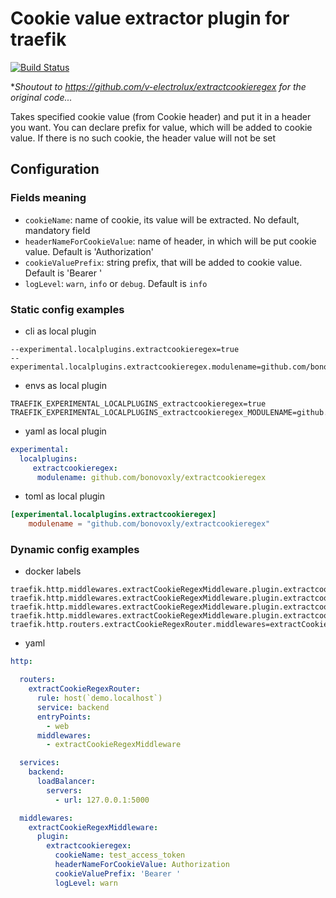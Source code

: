 # Cookie value extractor plugin for traefik

[![Build Status](https://github.com/bonovoxly/extractcookieregex/workflows/Main/badge.svg?branch=master)](https://github.com/bonovoxly/extractcookieregex/actions)

**Shoutout to <https://github.com/v-electrolux/extractcookieregex> for the original code...*


Takes specified cookie value (from Cookie header)
and put it in a header you want. You can declare prefix for value,
which will be added to cookie value.
If there is no such cookie, the header value will not be set 

## Configuration

### Fields meaning
- `cookieName`: name of cookie, its value will be extracted. 
   No default, mandatory field
- `headerNameForCookieValue`: name of header, in which will be put cookie value.
  Default is 'Authorization'
- `cookieValuePrefix`: string prefix, that will be added to cookie value.
  Default is 'Bearer '
- `logLevel`: `warn`, `info` or `debug`. Default is `info`

### Static config examples

- cli as local plugin
```
--experimental.localplugins.extractcookieregex=true
--experimental.localplugins.extractcookieregex.modulename=github.com/bonovoxly/extractcookieregex
```

- envs as local plugin
```
TRAEFIK_EXPERIMENTAL_LOCALPLUGINS_extractcookieregex=true
TRAEFIK_EXPERIMENTAL_LOCALPLUGINS_extractcookieregex_MODULENAME=github.com/bonovoxly/extractcookieregex
```

- yaml as local plugin
```yaml
experimental:
  localplugins:
     extractcookieregex:
      modulename: github.com/bonovoxly/extractcookieregex
```

- toml as local plugin
```toml
[experimental.localplugins.extractcookieregex]
    modulename = "github.com/bonovoxly/extractcookieregex"
```

### Dynamic config examples

- docker labels
```
traefik.http.middlewares.extractCookieRegexMiddleware.plugin.extractcookieregex.cookieName=test_access_token
traefik.http.middlewares.extractCookieRegexMiddleware.plugin.extractcookieregex.headerNameForCookieValue=Authorization
traefik.http.middlewares.extractCookieRegexMiddleware.plugin.extractcookieregex.cookieValuePrefix=Bearer 
traefik.http.middlewares.extractCookieRegexMiddleware.plugin.extractcookieregex.logLevel=warn
traefik.http.routers.extractCookieRegexRouter.middlewares=extractCookieRegexMiddleware
```

- yaml
```yml
http:

  routers:
    extractCookieRegexRouter:
      rule: host(`demo.localhost`)
      service: backend
      entryPoints:
        - web
      middlewares:
        - extractCookieRegexMiddleware

  services:
    backend:
      loadBalancer:
        servers:
          - url: 127.0.0.1:5000

  middlewares:
    extractCookieRegexMiddleware:
      plugin:
        extractcookieregex:
          cookieName: test_access_token
          headerNameForCookieValue: Authorization
          cookieValuePrefix: 'Bearer '
          logLevel: warn
```

